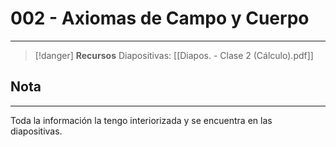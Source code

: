 # 002 - Axiomas de Campo y Cuerpo
***
> [!danger]  **Recursos**
> Diapositivas: [[Diapos. - Clase 2 (Cálculo).pdf]]
## Nota
***
Toda la información la tengo interiorizada y se encuentra en las diapositivas.
